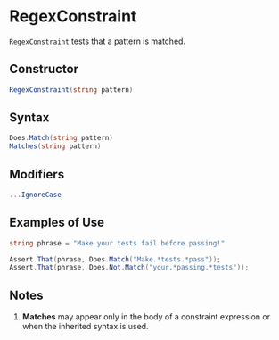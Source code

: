 # RegexConstraint

`RegexConstraint` tests that a pattern is matched.

## Constructor

```csharp
RegexConstraint(string pattern)
```

## Syntax

```csharp
Does.Match(string pattern)
Matches(string pattern)
```

## Modifiers

```csharp
...IgnoreCase
```

## Examples of Use

```csharp
string phrase = "Make your tests fail before passing!"

Assert.That(phrase, Does.Match("Make.*tests.*pass"));
Assert.That(phrase, Does.Not.Match("your.*passing.*tests"));
```

## Notes

1. **Matches** may appear only in the body of a constraint
   expression or when the inherited syntax is used.
